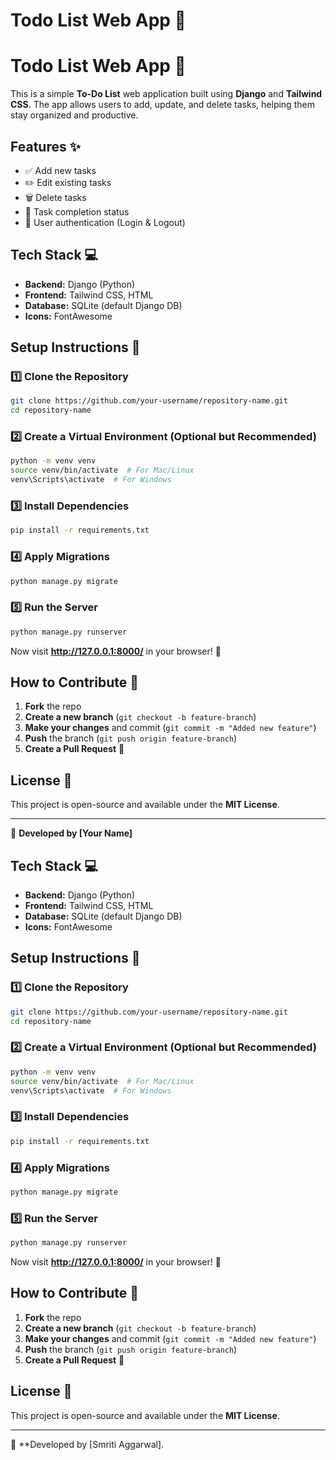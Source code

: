 # Todo List Web App 📝

# Todo List Web App 📝

This is a simple **To-Do List** web application built using **Django** and **Tailwind CSS**. The app allows users to add, update, and delete tasks, helping them stay organized and productive.

## Features ✨
- ✅ Add new tasks
- ✏️ Edit existing tasks
- 🗑️ Delete tasks
- 📌 Task completion status
- 🔐 User authentication (Login & Logout)

## Tech Stack 💻
- **Backend:** Django (Python)
- **Frontend:** Tailwind CSS, HTML
- **Database:** SQLite (default Django DB)
- **Icons:** FontAwesome

## Setup Instructions 🚀

### 1️⃣ Clone the Repository
```bash
git clone https://github.com/your-username/repository-name.git
cd repository-name
```

### 2️⃣ Create a Virtual Environment (Optional but Recommended)
```bash
python -m venv venv
source venv/bin/activate  # For Mac/Linux
venv\Scripts\activate  # For Windows
```

### 3️⃣ Install Dependencies
```bash
pip install -r requirements.txt
```

### 4️⃣ Apply Migrations
```bash
python manage.py migrate
```

### 5️⃣ Run the Server
```bash
python manage.py runserver
```
Now visit **http://127.0.0.1:8000/** in your browser! 🎉

## How to Contribute 🤝
1. **Fork** the repo
2. **Create a new branch** (`git checkout -b feature-branch`)
3. **Make your changes** and commit (`git commit -m "Added new feature"`)
4. **Push** the branch (`git push origin feature-branch`)
5. **Create a Pull Request** 🚀

## License 📜
This project is open-source and available under the **MIT License**.

---
🔗 **Developed by [Your Name]**

## Tech Stack 💻
- **Backend:** Django (Python)
- **Frontend:** Tailwind CSS, HTML
- **Database:** SQLite (default Django DB)
- **Icons:** FontAwesome

## Setup Instructions 🚀

### 1️⃣ Clone the Repository
```bash
git clone https://github.com/your-username/repository-name.git
cd repository-name
```

### 2️⃣ Create a Virtual Environment (Optional but Recommended)
```bash
python -m venv venv
source venv/bin/activate  # For Mac/Linux
venv\Scripts\activate  # For Windows
```

### 3️⃣ Install Dependencies
```bash
pip install -r requirements.txt
```

### 4️⃣ Apply Migrations
```bash
python manage.py migrate
```

### 5️⃣ Run the Server
```bash
python manage.py runserver
```
Now visit **http://127.0.0.1:8000/** in your browser! 🎉

## How to Contribute 🤝
1. **Fork** the repo
2. **Create a new branch** (`git checkout -b feature-branch`)
3. **Make your changes** and commit (`git commit -m "Added new feature"`)
4. **Push** the branch (`git push origin feature-branch`)
5. **Create a Pull Request** 🚀

## License 📜
This project is open-source and available under the **MIT License**.

---
🔗 **Developed by [Smriti Aggarwal].
